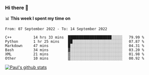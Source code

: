 ### Hi there 👋

📊 **This week I spent my time on**
<!--START_SECTION:waka-->

```text
From: 07 September 2022 - To: 14 September 2022

C++          14 hrs 33 mins  ████████████████████░░░░░   79.99 %
Python       1 hr 25 mins    ██░░░░░░░░░░░░░░░░░░░░░░░   07.87 %
Markdown     47 mins         █░░░░░░░░░░░░░░░░░░░░░░░░   04.31 %
Bash         34 mins         ▓░░░░░░░░░░░░░░░░░░░░░░░░   03.20 %
XML          21 mins         ▒░░░░░░░░░░░░░░░░░░░░░░░░   01.98 %
Other        10 mins         ▒░░░░░░░░░░░░░░░░░░░░░░░░   00.92 %
```

<!--END_SECTION:waka-->


[![Paul's github stats](https://github-readme-stats.vercel.app/api?username=mickeyouyou&theme=dracula&show_icons=true)](https://github.com/anuraghazra/github-readme-stats)
